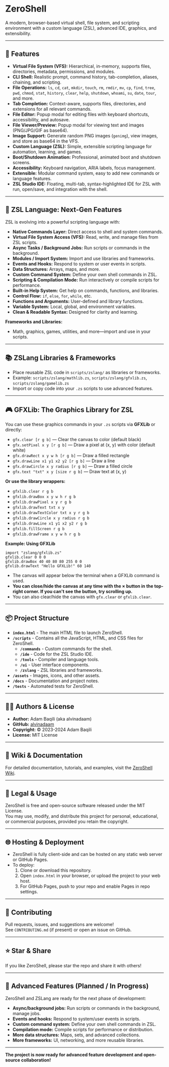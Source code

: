 # ZeroShell

A modern, browser-based virtual shell, file system, and scripting environment with a custom language (ZSL), advanced IDE, graphics, and extensibility.

---

## 🚀 Features

- **Virtual File System (VFS):** Hierarchical, in-memory, supports files, directories, metadata, permissions, and modules.
- **CLI Shell:** Realistic prompt, command history, tab-completion, aliases, chaining, and scripting.
- **File Operations:** `ls`, `cd`, `cat`, `mkdir`, `touch`, `rm`, `rmdir`, `mv`, `cp`, `find`, `tree`, `pwd`, `chmod`, `stat`, `history`, `clear`, `help`, `shutdown`, `whoami`, `su`, `date`, `tour`, and more.
- **Tab Completion:** Context-aware, supports files, directories, and extensions for all relevant commands.
- **File Editor:** Popup modal for editing files with keyboard shortcuts, accessibility, and autosave.
- **File Viewer/Preview:** Popup modal for viewing text and images (PNG/JPG/GIF as base64).
- **Image Support:** Generate random PNG images (`genimg`), view images, and store as base64 in the VFS.
- **Custom Language (ZSL):** Simple, extensible scripting language for automation, learning, and games.
- **Boot/Shutdown Animation:** Professional, animated boot and shutdown screens.
- **Accessibility:** Keyboard navigation, ARIA labels, focus management.
- **Extensible:** Modular command system, easy to add new commands or language features.
- **ZSL Studio IDE:** Floating, multi-tab, syntax-highlighted IDE for ZSL with run, open/save, and integration with the shell.

---

## 📝 ZSL Language: Next-Gen Features

ZSL is evolving into a powerful scripting language with:

- **Native Commands Layer:** Direct access to shell and system commands.
- **Virtual File System Access (VFS):** Read, write, and manage files from ZSL scripts.
- **Async Tasks / Background Jobs:** Run scripts or commands in the background.
- **Modules / Import System:** Import and use libraries and frameworks.
- **Events and Hooks:** Respond to system or user events in scripts.
- **Data Structures:** Arrays, maps, and more.
- **Custom Command System:** Define your own shell commands in ZSL.
- **Scripting & Compilation Mode:** Run interactively or compile scripts for performance.
- **Built-in Help System:** Get help on commands, functions, and libraries.
- **Control Flow:** `if`, `else`, `for`, `while`, etc.
- **Functions and Arguments:** User-defined and library functions.
- **Variable System:** Local, global, and environment variables.
- **Clean & Readable Syntax:** Designed for clarity and learning.

**Frameworks and Libraries:**  
- Math, graphics, games, utilities, and more—import and use in your scripts.

---

## 📚 ZSLang Libraries & Frameworks

- Place reusable ZSL code in `scripts/zslang/` as libraries or frameworks.
- Example: `scripts/zslang/mathlib.zs`, `scripts/zslang/gfxlib.zs`, `scripts/zslang/gamelib.zs`
- Import or copy code into your `.zs` scripts to use advanced features.

---

## 🎮 GFXLib: The Graphics Library for ZSL

You can use these graphics commands in your `.zs` scripts via **GFXLib** or directly:

- `gfx.clear [r g b]` — Clear the canvas to color (default black)
- `gfx.setPixel x y [r g b]` — Draw a pixel at (x, y) with color (default white)
- `gfx.drawRect x y w h [r g b]` — Draw a filled rectangle
- `gfx.drawLine x1 y1 x2 y2 [r g b]` — Draw a line
- `gfx.drawCircle x y radius [r g b]` — Draw a filled circle
- `gfx.text "txt" x y [size r g b]` — Draw text at (x, y)

**Or use the library wrappers:**
- `gfxlib.clear r g b`
- `gfxlib.drawBox x y w h r g b`
- `gfxlib.drawPixel x y r g b`
- `gfxlib.drawText txt x y`
- `gfxlib.drawTextColor txt x y r g b`
- `gfxlib.drawCircle x y radius r g b`
- `gfxlib.drawLine x1 y1 x2 y2 r g b`
- `gfxlib.fillScreen r g b`
- `gfxlib.drawFrame x y w h r g b`

**Example: Using GFXLib**
```
import "zslang/gfxlib.zs"
gfxlib.clear 0 0 0
gfxlib.drawBox 40 40 80 80 255 0 0
gfxlib.drawText "Hello GFXLib!" 60 140
```

- The canvas will appear below the terminal when a GFXLib command is used.
- **You can close/hide the canvas at any time with the × button in the top-right corner. If you can't see the button, try scrolling up.**
- You can also clear/hide the canvas with `gfx.clear` or `gfxlib.clear`.

---

## 📦 Project Structure

- **`index.html`** - The main HTML file to launch ZeroShell.
- **`/scripts`** - Contains all the JavaScript, HTML, and CSS files for ZeroShell.
  - **`/commands`** - Custom commands for the shell.
  - **`/ide`** - Code for the ZSL Studio IDE.
  - **`/tools`** - Compiler and language tools.
  - **`/ui`** - User interface components.
  - **`/zslang`** - ZSL libraries and frameworks.
- **`/assets`** - Images, icons, and other assets.
- **`/docs`** - Documentation and project notes.
- **`/tests`** - Automated tests for ZeroShell.

---

## 🧑‍💻 Authors & License

- **Author:** Adam Baqili (aka alvinadaam)
- **GitHub:** [alvinadaam](https://github.com/alvinadaam)
- **Copyright:** © 2023-2024 Adam Baqili
- **License:** MIT License

---

## 📝 Wiki & Documentation

For detailed documentation, tutorials, and examples, visit the [ZeroShell Wiki](https://github.com/alvinadaam/ZeroShell/wiki).

---

## 📢 Legal & Usage

ZeroShell is free and open-source software released under the MIT License.  
You may use, modify, and distribute this project for personal, educational, or commercial purposes, provided you retain the copyright.

---

## 🌐 Hosting & Deployment

- ZeroShell is fully client-side and can be hosted on any static web server or GitHub Pages.
- To deploy:
  1. Clone or download this repository.
  2. Open `index.html` in your browser, or upload the project to your web host.
  3. For GitHub Pages, push to your repo and enable Pages in repo settings.

---

## 🤝 Contributing

Pull requests, issues, and suggestions are welcome!  
See `CONTRIBUTING.md` (if present) or open an issue on GitHub.

---

## ⭐️ Star & Share

If you like ZeroShell, please star the repo and share it with others!

---

## 🚧 Advanced Features (Planned / In Progress)

ZeroShell and ZSLang are ready for the next phase of development:

- **Async/background jobs:** Run scripts or commands in the background, manage jobs.
- **Events and hooks:** Respond to system/user events in scripts.
- **Custom command system:** Define your own shell commands in ZSL.
- **Compilation mode:** Compile scripts for performance or distribution.
- **More data structures:** Maps, sets, and advanced collections.
- **More frameworks:** UI, networking, and more reusable libraries.

---

**The project is now ready for advanced feature development and open-source collaboration!**
